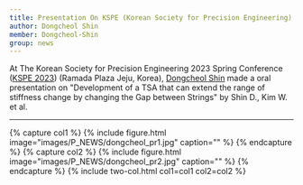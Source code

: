```yaml
---
title: Presentation On KSPE (Korean Society for Precision Engineering) Conference
author: Dongcheol Shin
member: Dongcheol-Shin
group: news
---
```


At The Korean Society for Precision Engineering 2023 Spring Conference ([KSPE 2023](https://www.kspe.or.kr/)) (Ramada Plaza Jeju, Korea), [Dongcheol Shin](/members/Dongcheol-Shin.html) made a oral presentation on "Development of a TSA that can extend the range of stiffness change by changing the Gap between Strings" by Shin D., Kim W. et al.


***


{% capture col1 %}
{%
  include figure.html
  image="images/P_NEWS/dongcheol_pr1.jpg"
  caption=""
%}
{% endcapture %}
{% capture col2 %}
{%
  include figure.html
  image="images/P_NEWS/dongcheol_pr2.jpg"
  caption=""
%}
{% endcapture %}
{% include two-col.html col1=col1 col2=col2 %}


